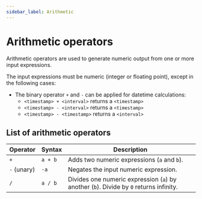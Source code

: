 ```yaml
---
sidebar_label: Arithmetic
---
```


# Arithmetic operators

Arithmetic operators are used to generate numeric output from one or more input expressions.

The input expressions must be numeric (integer or floating point), except in the following cases:

* The binary operator `+` and `-` can be applied for datetime calculations:
  * `<timestamp> + <interval>` returns a `<timestamp>`
  * `<timestamp> - <interval>` returns a `<timestamp>`
  * `<timestamp> - <timestamp>` returns a `<interval>`

## List of arithmetic operators

| Operator    | Syntax  | Description                                                                            |
|-------------|---------|----------------------------------------------------------------------------------------|
| `+`         | `a + b` | Adds two numeric expressions (`a` and `b`).                                            |
| `-` (unary) | `-a`    | Negates the input numeric expression.                                                  |
| `/`         | `a / b` | Divides one numeric expression (`a`) by another (`b`). Divide by `0` returns infinity. |
